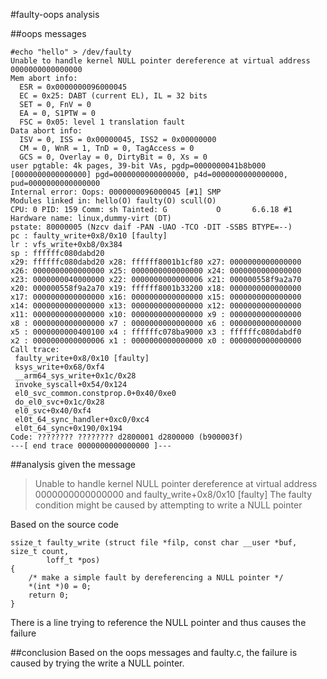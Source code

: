#faulty-oops analysis

##oops messages
```
#echo "hello" > /dev/faulty
Unable to handle kernel NULL pointer dereference at virtual address 0000000000000000
Mem abort info:
  ESR = 0x0000000096000045
  EC = 0x25: DABT (current EL), IL = 32 bits
  SET = 0, FnV = 0
  EA = 0, S1PTW = 0
  FSC = 0x05: level 1 translation fault
Data abort info:
  ISV = 0, ISS = 0x00000045, ISS2 = 0x00000000
  CM = 0, WnR = 1, TnD = 0, TagAccess = 0
  GCS = 0, Overlay = 0, DirtyBit = 0, Xs = 0
user pgtable: 4k pages, 39-bit VAs, pgdp=0000000041b8b000
[0000000000000000] pgd=0000000000000000, p4d=0000000000000000, pud=0000000000000000
Internal error: Oops: 0000000096000045 [#1] SMP
Modules linked in: hello(O) faulty(O) scull(O)
CPU: 0 PID: 159 Comm: sh Tainted: G           O       6.6.18 #1
Hardware name: linux,dummy-virt (DT)
pstate: 80000005 (Nzcv daif -PAN -UAO -TCO -DIT -SSBS BTYPE=--)
pc : faulty_write+0x8/0x10 [faulty]
lr : vfs_write+0xb8/0x384
sp : ffffffc080dabd20
x29: ffffffc080dabd20 x28: ffffff8001b1cf80 x27: 0000000000000000
x26: 0000000000000000 x25: 0000000000000000 x24: 0000000000000000
x23: 0000000040000000 x22: 0000000000000006 x21: 000000558f9a2a70
x20: 000000558f9a2a70 x19: ffffff8001b33200 x18: 0000000000000000
x17: 0000000000000000 x16: 0000000000000000 x15: 0000000000000000
x14: 0000000000000000 x13: 0000000000000000 x12: 0000000000000000
x11: 0000000000000000 x10: 0000000000000000 x9 : 0000000000000000
x8 : 0000000000000000 x7 : 0000000000000000 x6 : 0000000000000000
x5 : 0000000000400100 x4 : ffffffc078ba9000 x3 : ffffffc080dabdf0
x2 : 0000000000000006 x1 : 0000000000000000 x0 : 0000000000000000
Call trace:
 faulty_write+0x8/0x10 [faulty]
 ksys_write+0x68/0xf4
 __arm64_sys_write+0x1c/0x28
 invoke_syscall+0x54/0x124
 el0_svc_common.constprop.0+0x40/0xe0
 do_el0_svc+0x1c/0x28
 el0_svc+0x40/0xf4
 el0t_64_sync_handler+0xc0/0xc4
 el0t_64_sync+0x190/0x194
Code: ???????? ???????? d2800001 d2800000 (b900003f) 
---[ end trace 0000000000000000 ]---
```

##analysis
given the message
> Unable to handle kernel NULL pointer dereference at virtual address 0000000000000000
and
>  faulty_write+0x8/0x10 [faulty]
The faulty condition might be caused by attempting to write a NULL pointer

Based on the source code
```
ssize_t faulty_write (struct file *filp, const char __user *buf, size_t count,
		loff_t *pos)
{
	/* make a simple fault by dereferencing a NULL pointer */
	*(int *)0 = 0;
	return 0;
}
```
There is a line trying to reference the NULL pointer and thus causes the failure

##conclusion
Based on the oops messages and faulty.c, the failure is caused by trying the write a NULL pointer.
